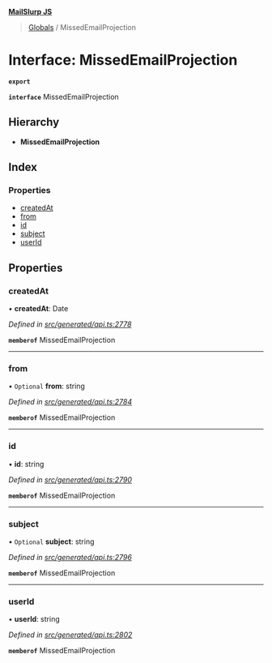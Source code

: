 **[MailSlurp JS](../README.md)**

> [Globals](../README.md) / MissedEmailProjection

# Interface: MissedEmailProjection

**`export`** 

**`interface`** MissedEmailProjection

## Hierarchy

* **MissedEmailProjection**

## Index

### Properties

* [createdAt](missedemailprojection.md#createdat)
* [from](missedemailprojection.md#from)
* [id](missedemailprojection.md#id)
* [subject](missedemailprojection.md#subject)
* [userId](missedemailprojection.md#userid)

## Properties

### createdAt

•  **createdAt**: Date

*Defined in [src/generated/api.ts:2778](https://github.com/mailslurp/mailslurp-client/blob/d7397d3/src/generated/api.ts#L2778)*

**`memberof`** MissedEmailProjection

___

### from

• `Optional` **from**: string

*Defined in [src/generated/api.ts:2784](https://github.com/mailslurp/mailslurp-client/blob/d7397d3/src/generated/api.ts#L2784)*

**`memberof`** MissedEmailProjection

___

### id

•  **id**: string

*Defined in [src/generated/api.ts:2790](https://github.com/mailslurp/mailslurp-client/blob/d7397d3/src/generated/api.ts#L2790)*

**`memberof`** MissedEmailProjection

___

### subject

• `Optional` **subject**: string

*Defined in [src/generated/api.ts:2796](https://github.com/mailslurp/mailslurp-client/blob/d7397d3/src/generated/api.ts#L2796)*

**`memberof`** MissedEmailProjection

___

### userId

•  **userId**: string

*Defined in [src/generated/api.ts:2802](https://github.com/mailslurp/mailslurp-client/blob/d7397d3/src/generated/api.ts#L2802)*

**`memberof`** MissedEmailProjection
